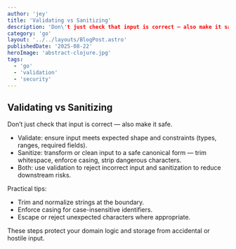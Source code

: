 ```yaml
---
author: 'jey'
title: 'Validating vs Sanitizing'
description: 'Don\'t just check that input is correct — also make it safe.'
category: 'go'
layout: '../../layouts/BlogPost.astro'
publishedDate: '2025-08-22'
heroImage: 'abstract-clojure.jpg'
tags:
  - 'go'
  - 'validation'
  - 'security'
---
```


## Validating vs Sanitizing

Don’t just check that input is correct — also make it safe.

- Validate: ensure input meets expected shape and constraints (types, ranges, required fields).
- Sanitize: transform or clean input to a safe canonical form — trim whitespace, enforce casing, strip dangerous characters.
- Both: use validation to reject incorrect input and sanitization to reduce downstream risks.

Practical tips:

- Trim and normalize strings at the boundary.
- Enforce casing for case-insensitive identifiers.
- Escape or reject unexpected characters where appropriate.

These steps protect your domain logic and storage from accidental or hostile input.
